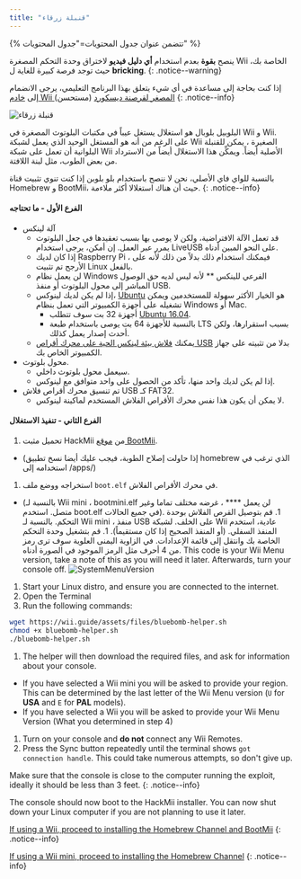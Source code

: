 ```yaml
---
title: "قنبلة زرقاء"
---
```


{% تتضمن عنوان جدول المحتويات="جدول المحتويات" %}

ينصح **بقوة** بعدم استخدام **أي دليل فيديو** لاختراق وحدة التحكم المصغرة Wii الخاصة بك، حيث توجد فرصة كبيرة للغاية ل **bricking**.
{: .notice--warning}

إذا كنت بحاجة إلى مساعدة في أي شيء يتعلق بهذا البرنامج التعليمي، يرجى الانضمام إلى [خادم Wii المصغر لقرصنة ديسكورد](https://discord.gg/6ryxnkS) (مستحسن)
{: .notice--info}

![قنبلة زرقاء](/images/bluebomb.png)

البلوبيل بلوبال هو استغلال يستغل عيباً في مكتبات البلوتوث المصغرة في Wii و Wii. على الرغم من أنه هو المستغل الوحيد الذي يعمل لشبكة Wii الصغيرة ، يمكن للقنبلة البلوانية أن تعمل على شبكة Wii الأصلية أيضاً. ويمكِّن هذا الاستغلال أيضاً من الاسترداد من بعض الطوب، مثل لبنة اللافتة.

بالنسبة للواي فاي الأصلي، نحن لا ننصح باستخدام بلو بلوبن إذا كنت تنوي تثبيت قناة Homebrew و BootMii، حيث أن هناك استغلالا أكثر ملاءمة.
{: .notice--info}

#### الفرع الأول - ما تحتاجه
- آلة لينكس
  - قد تعمل الآلة الافتراضية، ولكن لا يوصى بها بسبب تعقيدها في جعل البلوتوث يمرر عبر العمل. إن أمكن، يرجى استخدام LiveUSB على النحو المبين أدناه.
  - إذا كان لديك Raspberry Pi ، فيمكنك استخدام ذلك بدلاً من ذلك لأنه على الأرجح تم تثبيت Linux بالفعل.
  - لن يعمل نظام Windows الفرعي للينكس ** لأنه ليس لديه حق الوصول المباشر إلى محول البلوتوث أو منفذ USB.
  - إذا لم يكن لديك لينوكس، [Ubuntu](https://ubuntu.com/download/desktop) هو الخيار الأكثر سهولة للمستخدمين ويمكن تشغيله على أجهزة الكمبيوتر التي تعمل بنظام Windows أو Mac.
    - أجهزة 32 بت سوف تتطلب [Ubuntu 16.04](http://releases.ubuntu.com/16.04/).
    - بالنسبة للأجهزة 64 بت يوصى باستخدام طبعة LTS بسبب استقرارها، ولكن أحدث إصدار يعمل كذلك.
  - يمكنك [فلاش بيئة لينكس الحية على محرك أقراص USB](https://ubuntu.com/tutorials/tutorial-create-a-usb-stick-on-windows#1-overview) بدلا من تثبيته على جهاز الكمبيوتر الخاص بك.
- محول بلوتوث.
  - سيعمل محول بلوتوث داخلي.
  - إذا لم يكن لديك واحد منها، تأكد من الحصول على واحد متوافق مع لينوكس.
- تم تنسيق محرك أقراص فلاش USB كـ FAT32.
  - لا يمكن أن يكون هذا نفس محرك الأقراص الفلاش المستخدم لماكينة لينوكس.

#### الفرع الثاني - تنفيذ الاستغلال
1. تحميل مثبت HackMii من [موقع BootMii](https://bootmii.org/download/).
- (إذا حاولت إصلاح الطوبة، فيجب عليك أيضا نسخ تطبيق homebrew الذي ترغب في استخدامه إلى /apps/)
1. استخراجه ووضع ملف `boot.elf` في محرك الأقراص الفلاش.
- (بالنسبة لـ Wii mini ، bootmini.elf لن يعمل **** ، غرضه مختلف تماما وغير متصل. استخدم boot.elf في جميع الحالات). 1. قم بتوصيل القرص الفلاش بوحدة التحكم. بالنسبة لـ Wii mini ، منفذ USB على الخلف. لشبكة Wii عادية، استخدم المنفذ السفلي. (أو المنفذ الصحيح إذا كان مستقيماً). 1. قم بتشغيل وحدة التحكم الخاصة بك وانتقل إلى قائمة الإعدادات. في الزاوية اليمنى العلوية سوف ترى رمز من 4 أحرف مثل الرمز الموجود في الصورة أدناه. This code is your Wii Menu version, take a note of this as you will need it later. Afterwards, turn your console off. ![SystemMenuVersion](/images/Wii/SystemMenuVersion.png)
1. Start your Linux distro, and ensure you are connected to the internet.
1. Open the Terminal
1. Run the following commands:
```bash
wget https://wii.guide/assets/files/bluebomb-helper.sh
chmod +x bluebomb-helper.sh
./bluebomb-helper.sh
```
1. The helper will then download the required files, and ask for information about your console.
  - If you have selected a Wii mini you will be asked to provide your region. This can be determined by the last letter of the Wii Menu version (`U` for **USA** and `E` for **PAL** models).
  - If you have selected a Wii you will be asked to provide your Wii Menu Version (What you determined in step 4)
1. Turn on your console and **do not** connect any Wii Remotes.
1. Press the Sync button repeatedly until the terminal shows `got connection handle`. This could take numerous attempts, so don't give up.

Make sure that the console is close to the computer running the exploit, ideally it should be less than 3 feet.
{: .notice--info}

The console should now boot to the HackMii installer. You can now shut down your Linux computer if you are not planning to use it later.

[If using a Wii, proceed to installing the Homebrew Channel and BootMii](hbc)
{: .notice--info}

[If using a Wii mini, proceed to installing the Homebrew Channel](hbc-mini)
{: .notice--info}
